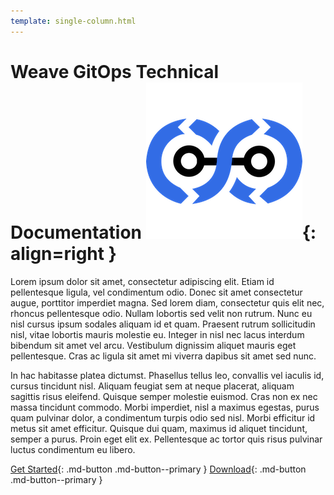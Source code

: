 ```yaml
---
template: single-column.html
---
```


# Weave GitOps Technical Documentation  ![Placeholder](images/gitops-logo-transparent@2x-250.png){: align=right }

Lorem ipsum dolor sit amet, consectetur adipiscing elit. Etiam id pellentesque ligula, vel condimentum odio. Donec sit amet consectetur augue, porttitor imperdiet magna. Sed lorem diam, consectetur quis elit nec, rhoncus pellentesque odio. Nullam lobortis sed velit non rutrum. Nunc eu nisl cursus ipsum sodales aliquam id et quam. Praesent rutrum sollicitudin nisl, vitae lobortis mauris molestie eu. Integer in nisl nec lacus interdum bibendum sit amet vel arcu. Vestibulum dignissim aliquet mauris eget pellentesque. Cras ac ligula sit amet mi viverra dapibus sit amet sed nunc.

In hac habitasse platea dictumst. Phasellus tellus leo, convallis vel iaculis id, cursus tincidunt nisl. Aliquam feugiat sem at neque placerat, aliquam sagittis risus eleifend. Quisque semper molestie euismod. Cras non ex nec massa tincidunt commodo. Morbi imperdiet, nisl a maximus egestas, purus quam pulvinar dolor, a condimentum turpis odio sed nisl. Morbi efficitur id metus sit amet efficitur. Quisque dui quam, maximus id aliquet tincidunt, semper a purus. Proin eget elit ex. Pellentesque ac tortor quis risus pulvinar luctus condimentum eu libero.



[Get Started](#){: .md-button .md-button--primary }  [Download](#){: .md-button .md-button--primary }

